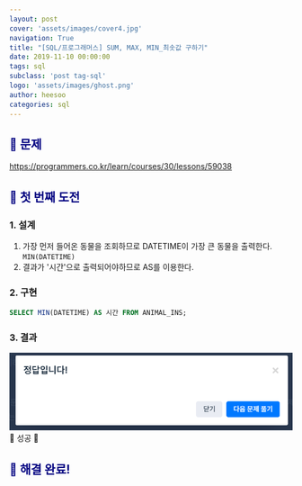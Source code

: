 ```yaml
---
layout: post
cover: 'assets/images/cover4.jpg'
navigation: True
title: "[SQL/프로그래머스] SUM, MAX, MIN_최솟값 구하기"
date: 2019-11-10 00:00:00
tags: sql
subclass: 'post tag-sql'
logo: 'assets/images/ghost.png'
author: heesoo
categories: sql
---
```

## <span style="color:navy">👀 문제</span>
<https://programmers.co.kr/learn/courses/30/lessons/59038>


## <span style="color:navy">👊 첫 번째 도전</span>

### 1. 설계
1. 가장 먼저 들어온 동물을 조회하므로 DATETIME이 가장 큰 동물을 출력한다. `MIN(DATETIME)`
2. 결과가 '시간'으로 출력되어야하므로 AS를 이용한다.

### 2. 구현
```sql
SELECT MIN(DATETIME) AS 시간 FROM ANIMAL_INS;
```
### 3. 결과
![실행결과](./assets/images/191108_5.PNG)
🤟 성공 🤟

## <span style="color:navy">👏 해결 완료!</span>
